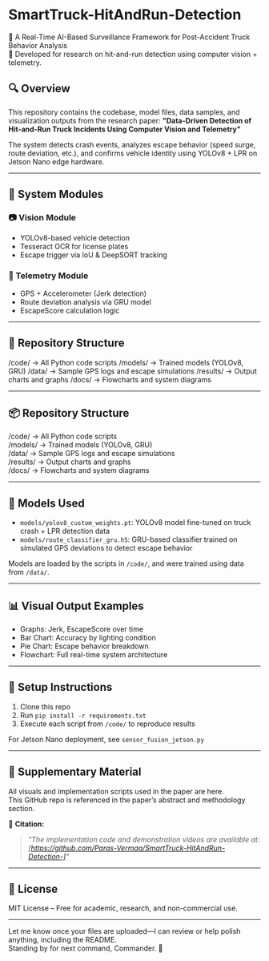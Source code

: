 # SmartTruck-HitAndRun-Detection

🚚 A Real-Time AI-Based Surveillance Framework for Post-Accident Truck Behavior Analysis  
📍 Developed for research on hit-and-run detection using computer vision + telemetry.

## 🔍 Overview
This repository contains the codebase, model files, data samples, and visualization outputs from the research paper:
**"Data-Driven Detection of Hit-and-Run Truck Incidents Using Computer Vision and Telemetry"**

The system detects crash events, analyzes escape behavior (speed surge, route deviation, etc.), and confirms vehicle identity using YOLOv8 + LPR on Jetson Nano edge hardware.

---

## 🧠 System Modules

### 📷 Vision Module
- YOLOv8-based vehicle detection
- Tesseract OCR for license plates
- Escape trigger via IoU & DeepSORT tracking

### 📡 Telemetry Module
- GPS + Accelerometer (Jerk detection)
- Route deviation analysis via GRU model
- EscapeScore calculation logic

---

## 📁 Repository Structure

/code/ → All Python code scripts
/models/ → Trained models (YOLOv8, GRU)
/data/ → Sample GPS logs and escape simulations
/results/ → Output charts and graphs
/docs/ → Flowcharts and system diagrams


---
## 📦 Repository Structure

/code/ → All Python code scripts  
/models/ → Trained models (YOLOv8, GRU)  
/data/ → Sample GPS logs and escape simulations  
/results/ → Output charts and graphs  
/docs/ → Flowcharts and system diagrams

---

## 🧠 Models Used

- `models/yolov8_custom_weights.pt`: YOLOv8 model fine-tuned on truck crash + LPR detection data  
- `models/route_classifier_gru.h5`: GRU-based classifier trained on simulated GPS deviations to detect escape behavior  

Models are loaded by the scripts in `/code/`, and were trained using data from `/data/`.

---

## 📊 Visual Output Examples

- Graphs: Jerk, EscapeScore over time
- Bar Chart: Accuracy by lighting condition
- Pie Chart: Escape behavior breakdown
- Flowchart: Full real-time system architecture

---

## 🔧 Setup Instructions

1. Clone this repo
2. Run `pip install -r requirements.txt`
3. Execute each script from `/code/` to reproduce results

For Jetson Nano deployment, see `sensor_fusion_jetson.py`

---

## 📂 Supplementary Material

All visuals and implementation scripts used in the paper are here.  
This GitHub repo is referenced in the paper’s abstract and methodology section.

📎 **Citation:**  
> *"The implementation code and demonstration videos are available at: [https://github.com/Paras-Vermaa/SmartTruck-HitAndRun-Detection-]"*

---

## 📜 License

MIT License – Free for academic, research, and non-commercial use.

---

Let me know once your files are uploaded—I can review or help polish anything, including the README.  
Standing by for next command, Commander. 🫡
